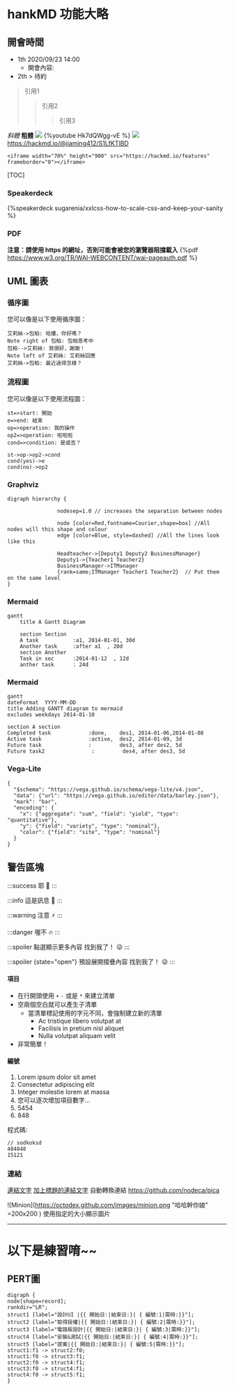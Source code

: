 # hankMD 功能大略

## 開會時間
- 1th 2020/09/23 14:00
  - 開會內容:
- 2th > 待約
> 引用1
>> 引用2
>>> 引用3
>>> 
*斜體*
**粗體**
![](https://hackmd.io/favicon.png)
{%youtube Hk7dQWgg-vE %}
![](https://i.imgur.com/Whlgf39.jpg)
https://hackmd.io/@jiaming412/S1LfKTlBD
```htl
<iframe width="70%" height="900" src="https://hackmd.io/features" frameborder="0"></iframe>
```
[TOC]
### Speakerdeck
{%speakerdeck sugarenia/xxlcss-how-to-scale-css-and-keep-your-sanity %}

### PDF
**注意：請使用 https 的網址，否則可能會被您的瀏覽器阻擋載入**
{%pdf https://www.w3.org/TR/WAI-WEBCONTENT/wai-pageauth.pdf %}

## UML 圖表

### 循序圖

您可以像是以下使用循序圖：

```sequence
艾莉絲->包柏: 哈摟，你好嗎？
Note right of 包柏: 包柏思考中
包柏-->艾莉絲: 我很好，謝謝！
Note left of 艾莉絲: 艾莉絲回應
艾莉絲->包柏: 最近過得怎樣？
```

### 流程圖

您可以像是以下使用流程圖：
```flow
st=>start: 開始
e=>end: 結束
op=>operation: 我的操作
op2=>operation: 啦啦啦
cond=>condition: 是或否？

st->op->op2->cond
cond(yes)->e
cond(no)->op2
```

### Graphviz
```graphviz
digraph hierarchy {

                nodesep=1.0 // increases the separation between nodes
                
                node [color=Red,fontname=Courier,shape=box] //All nodes will this shape and colour
                edge [color=Blue, style=dashed] //All the lines look like this

                Headteacher->{Deputy1 Deputy2 BusinessManager}
                Deputy1->{Teacher1 Teacher2}
                BusinessManager->ITManager
                {rank=same;ITManager Teacher1 Teacher2}  // Put them on the same level
}
```

### Mermaid
```mermaid
gantt
    title A Gantt Diagram

    section Section
    A task           :a1, 2014-01-01, 30d
    Another task     :after a1  , 20d
    section Another
    Task in sec      :2014-01-12  , 12d
    anther task      : 24d
```
### Mermaid
```mermaid
gantt
dateFormat  YYYY-MM-DD
title Adding GANTT diagram to mermaid
excludes weekdays 2014-01-10

section A section
Completed task            :done,    des1, 2014-01-06,2014-01-08
Active task               :active,  des2, 2014-01-09, 3d
Future task               :         des3, after des2, 5d
Future task2               :         des4, after des3, 5d
```

### Vega-Lite
```vega
{
  "$schema": "https://vega.github.io/schema/vega-lite/v4.json",
  "data": {"url": "https://vega.github.io/editor/data/barley.json"},
  "mark": "bar",
  "encoding": {
    "x": {"aggregate": "sum", "field": "yield", "type": "quantitative"},
    "y": {"field": "variety", "type": "nominal"},
    "color": {"field": "site", "type": "nominal"}
  }
}
```

警告區塊
---
:::success
耶 :tada:
:::

:::info
這是訊息 :mega:
:::

:::warning
注意 :zap:
:::

:::danger
喔不 :fire:
:::

:::spoiler 點選顯示更多內容
找到我了！ :stuck_out_tongue_winking_eye:
:::

:::spoiler {state="open"} 預設展開摺疊內容
找到我了！ :stuck_out_tongue_winking_eye:
:::

#### 項目

+ 在行開頭使用 `+` `-` 或是 `*` 來建立清單
+ 空兩個空白就可以產生子清單
  - 當清單標記使用的字元不同，會強制建立新的清單
    * Ac tristique libero volutpat at
    + Facilisis in pretium nisl aliquet
    - Nulla volutpat aliquam velit
+ 非常簡單！

#### 編號

1. Lorem ipsum dolor sit amet
2. Consectetur adipiscing elit
3. Integer molestie lorem at massa
1. 您可以逐次增加項目數字...
6. 5454
7. 848

 程式碼:


    // sodkoksd
    484848
    15121
    
    
### 連結
[連結文字](http://dev.nodeca.com)
[加上標題的連結文字](http://nodeca.github.io/pica/demo/ "標題文字！")
自動轉換連結 https://github.com/nodeca/pica

![Minion](https://octodex.github.com/images/minion.png "哈哈幹你娘" =200x200 )
使用指定的大小顯示圖片
    
    
---------
    
# 以下是練習唷~~

## PERT圖

```graphviz
digraph {
node[shape=record];
rankdir="LR";
struct1 [label="設計UI |{{ 開始日:|結束日:}| { 編號:1|需時:}}"];
struct2 [label="取得授權|{{ 開始日:|結束日:}| { 編號:2|需時:}}"];
struct3 [label="電路板設計|{{ 開始日:|結束日:}| { 編號:3|需時:}}"];
struct4 [label="安裝&測試|{{ 開始日:|結束日:}| { 編號:4|需時:}}"];
struct5 [label="提案|{{ 開始日:|結束日:}| { 編號:5|需時:}}"];
struct1:f1 -> struct2:f0;
struct1:f0 -> struct3:f1;
struct2:f0 -> struct4:f1;
struct3:f0 -> struct4:f1;
struct4:f0 -> struct5:f1;
}
```



   


